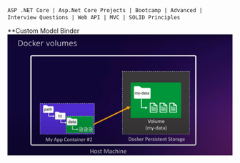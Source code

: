 	ASP .NET Core | Asp.Net Core Projects | Bootcamp | Advanced | Interview Questions | Web API | MVC | SOLID Principles
	
**Custom Model Binder
![Alt text](./images/Pasted%20image%2020250412154834.png)

